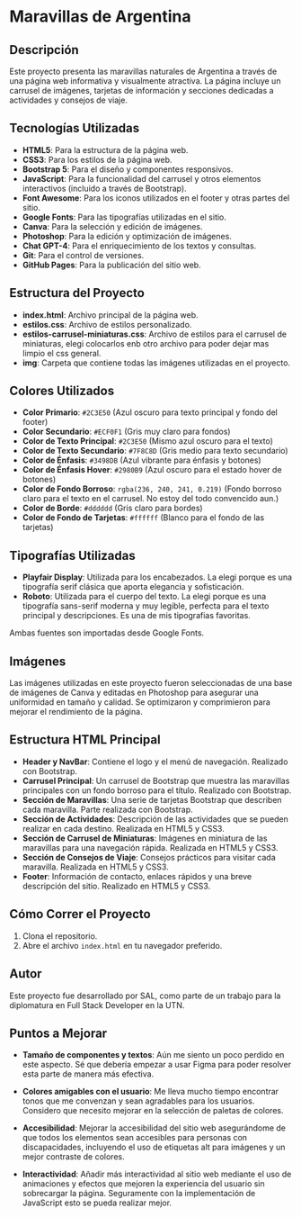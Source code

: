 
# Maravillas de Argentina

## Descripción

Este proyecto presenta las maravillas naturales de Argentina a través de una página web informativa y visualmente atractiva. La página incluye un carrusel de imágenes, tarjetas de información y secciones dedicadas a actividades y consejos de viaje.

## Tecnologías Utilizadas

- **HTML5**: Para la estructura de la página web.
- **CSS3**: Para los estilos de la página web.
- **Bootstrap 5**: Para el diseño y componentes responsivos.
- **JavaScript**: Para la funcionalidad del carrusel y otros elementos interactivos (incluido a través de Bootstrap).
- **Font Awesome**: Para los iconos utilizados en el footer y otras partes del sitio.
- **Google Fonts**: Para las tipografías utilizadas en el sitio.
- **Canva**: Para la selección y edición de imágenes.
- **Photoshop**: Para la edición y optimización de imágenes.
- **Chat GPT-4**: Para el enriquecimiento de los textos y consultas.
- **Git**: Para el control de versiones.
- **GitHub Pages**: Para la publicación del sitio web.


## Estructura del Proyecto

- **index.html**: Archivo principal de la página web.
- **estilos.css**: Archivo de estilos personalizado.
- **estilos-carrusel-miniaturas.css**: Archivo de estilos para el carrusel de miniaturas, elegi colocarlos enb otro archivo para poder dejar mas limpio el css general.
- **img**: Carpeta que contiene todas las imágenes utilizadas en el proyecto.

## Colores Utilizados

- **Color Primario**: `#2C3E50` (Azul oscuro para texto principal y fondo del footer)
- **Color Secundario**: `#ECF0F1` (Gris muy claro para fondos)
- **Color de Texto Principal**: `#2C3E50` (Mismo azul oscuro para el texto)
- **Color de Texto Secundario**: `#7F8C8D` (Gris medio para texto secundario)
- **Color de Énfasis**: `#3498DB` (Azul vibrante para énfasis y botones)
- **Color de Énfasis Hover**: `#2980B9` (Azul oscuro para el estado hover de botones)
- **Color de Fondo Borroso**: `rgba(236, 240, 241, 0.219)` (Fondo borroso claro para el texto en el carrusel. No estoy del todo convencido aun.)
- **Color de Borde**: `#dddddd` (Gris claro para bordes)
- **Color de Fondo de Tarjetas**: `#ffffff` (Blanco para el fondo de las tarjetas)

## Tipografías Utilizadas

- **Playfair Display**: Utilizada para los encabezados. La elegi porque es una tipografía serif clásica que aporta elegancia y sofisticación.
- **Roboto**: Utilizada para el cuerpo del texto. La elegi porque es una tipografía sans-serif moderna y muy legible, perfecta para el texto principal y descripciones. Es una de mis tipografias favoritas.

Ambas fuentes son importadas desde Google Fonts.

## Imágenes

Las imágenes utilizadas en este proyecto fueron seleccionadas de una base de imágenes de Canva y editadas en Photoshop para asegurar una uniformidad en tamaño y calidad. Se optimizaron y comprimieron para mejorar el rendimiento de la página.

## Estructura HTML Principal

- **Header y NavBar**: Contiene el logo y el menú de navegación. Realizado con Bootstrap.
- **Carrusel Principal**: Un carrusel de Bootstrap que muestra las maravillas principales con un fondo borroso para el título. Realizado con Bootstrap.
- **Sección de Maravillas**: Una serie de tarjetas Bootstrap que describen cada maravilla. Parte realizada con Bootstrap.
- **Sección de Actividades**: Descripción de las actividades que se pueden realizar en cada destino. Realizada en HTML5 y CSS3.
- **Sección de Carrusel de Miniaturas**: Imágenes en miniatura de las maravillas para una navegación rápida. Realizada en HTML5 y CSS3.
- **Sección de Consejos de Viaje**: Consejos prácticos para visitar cada maravilla. Realizada en HTML5 y CSS3.
- **Footer**: Información de contacto, enlaces rápidos y una breve descripción del sitio. Realizado en HTML5 y CSS3.

## Cómo Correr el Proyecto

1. Clona el repositorio.
2. Abre el archivo `index.html` en tu navegador preferido.

## Autor

Este proyecto fue desarrollado por SAL, como parte de un trabajo para la diplomatura en Full Stack Developer en la UTN.

## Puntos a Mejorar

- **Tamaño de componentes y textos**: Aún me siento un poco perdido en este aspecto. Sé que debería empezar a usar Figma para poder resolver esta parte de manera más efectiva.

- **Colores amigables con el usuario**: Me lleva mucho tiempo encontrar tonos que me convenzan y sean agradables para los usuarios. Considero que necesito mejorar en la selección de paletas de colores.

- **Accesibilidad**: Mejorar la accesibilidad del sitio web asegurándome de que todos los elementos sean accesibles para personas con discapacidades, incluyendo el uso de etiquetas alt para imágenes y un mejor contraste de colores.

- **Interactividad**: Añadir más interactividad al sitio web mediante el uso de animaciones y efectos que mejoren la experiencia del usuario sin sobrecargar la página. Seguramente con la implementación de JavaScript esto se pueda realizar mejor.


